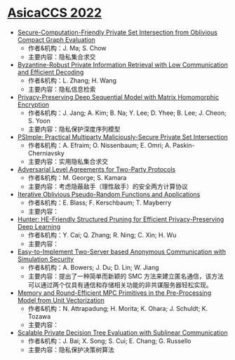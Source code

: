 # [AsicaCCS 2022](https://www.ndss-symposium.org/ndss2022/accepted-papers/)
+ [Secure-Computation-Friendly Private Set Intersection from Oblivious Compact Graph Evaluation](https://dl.acm.org/doi/10.1145/3488932.3501278)
  + 作者&机构：J. Ma; S. Chow
  + 主要内容：隐私集合求交
+ [Byzantine-Robust Private Information Retrieval with Low Communication and Efficient Decoding](https://dl.acm.org/doi/10.1145/3488932.3497773)
  + 作者&机构：L. Zhang; H. Wang
  + 主要内容：隐私信息检索
+ [Privacy-Preserving Deep Sequential Model with Matrix Homomorphic Encryption](https://dl.acm.org/doi/10.1145/3488932.3523253)
  + 作者&机构：J. Jang; A. Kim; B. Na; Y. Lee; D. Yhee; B. Lee; J. Cheon; S. Yoon
  + 主要内容：隐私保护深度序列模型
+ [PSImple: Practical Multiparty Maliciously-Secure Private Set Intersection](https://dl.acm.org/doi/10.1145/3488932.3523254)
  + 作者&机构：A. Efraim; O. Nissenbaum; E. Omri; A. Paskin-Cherniavsky
  + 主要内容：实用隐私集合求交
+ [Adversarial Level Agreements for Two-Party Protocols](https://dl.acm.org/doi/10.1145/3488932.3517385)
  + 作者&机构：M. George; S. Kamara
  + 主要内容：考虑隐蔽敌手（理性敌手）的安全两方计算协议
+ [Iterative Oblivious Pseudo-Random Functions and Applications](https://dl.acm.org/doi/10.1145/3488932.3517403)
  + 作者&机构：E. Blass; F. Kerschbaum; T. Mayberry
  + 主要内容：
+ [Hunter: HE-Friendly Structured Pruning for Efficient Privacy-Preserving Deep Learning]()
  + 作者&机构：Y. Cai; Q. Zhang; R. Ning; C. Xin; H. Wu
  + 主要内容：
+ [Easy-to-Implement Two-Server based Anonymous Communication with Simulation Security](https://dl.acm.org/doi/10.1145/3488932.3523264)
  + 作者&机构：A. Bowers; J. Du; D. Lin; W. Jiang
  + 主要内容：提出了一种简单而新颖的 SMC 方法来建立匿名通信，该方法可以通过两个仅具有通信和存储相关功能的非共谋服务器轻松实现。
+ [Memory and Round-Efficient MPC Primitives in the Pre-Processing Model from Unit Vectorization](https://dl.acm.org/doi/abs/10.1145/3488932.3517407)
  + 作者&机构：N. Attrapadung; H. Morita; K. Ohara; J. Schuldt; K. Tozawa
  + 主要内容：
+ [Scalable Private Decision Tree Evaluation with Sublinear Communication](https://arxiv.org/pdf/2205.01284)
  + 作者&机构：J. Bai; X. Song; S. Cui; E. Chang; G. Russello
  + 主要内容：隐私保护决策树算法
